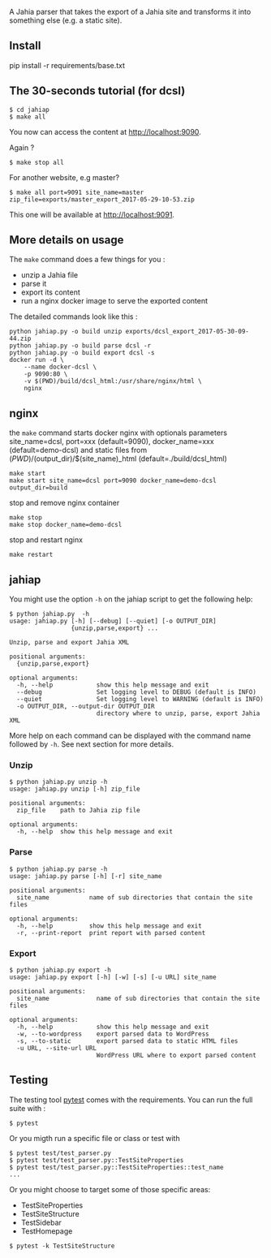 A Jahia parser that takes the export of a Jahia site
and transforms it into something else (e.g. a static
site).

## Install

pip install -r requirements/base.txt

## The 30-seconds tutorial (for dcsl)

```
$ cd jahiap
$ make all
```

You now can access the content at [http://localhost:9090](http://localhost:9090).

Again ?

```
$ make stop all
```

For another website, e.g master?

```
$ make all port=9091 site_name=master zip_file=exports/master_export_2017-05-29-10-53.zip
```
This one will be available at [http://localhost:9091](http://localhost:9091).

## More details on usage

The `make` command does a few things for you :

* unzip a Jahia file
* parse it
* export its content
* run a nginx docker image to serve the exported content

The detailed commands look like this :

```
python jahiap.py -o build unzip exports/dcsl_export_2017-05-30-09-44.zip
python jahiap.py -o build parse dcsl -r
python jahiap.py -o build export dcsl -s
docker run -d \
    --name docker-dcsl \
    -p 9090:80 \
    -v $(PWD)/build/dcsl_html:/usr/share/nginx/html \
    nginx
```

## nginx

the `make` command starts docker nginx with optionals parameters site_name=dcsl, port=xxx (default=9090), docker_name=xxx (default=demo-dcsl) and static files from $(PWD)/$(output_dir)/$(site_name)_html (default=./build/dcsl_html)

```
make start
make start site_name=dcsl port=9090 docker_name=demo-dcsl output_dir=build
```

stop and remove nginx container

```
make stop
make stop docker_name=demo-dcsl
```

stop and restart nginx

```
make restart
```

## jahiap

You might use the option `-h` on the jahiap script to get the following help:

```
$ python jahiap.py  -h
usage: jahiap.py [-h] [--debug] [--quiet] [-o OUTPUT_DIR]
                 {unzip,parse,export} ...

Unzip, parse and export Jahia XML

positional arguments:
  {unzip,parse,export}

optional arguments:
  -h, --help            show this help message and exit
  --debug               Set logging level to DEBUG (default is INFO)
  --quiet               Set logging level to WARNING (default is INFO)
  -o OUTPUT_DIR, --output-dir OUTPUT_DIR
                        directory where to unzip, parse, export Jahia XML
```

More help on each command can be displayed with the command name followed by `-h`. See next section for more details.

### Unzip

```
$ python jahiap.py unzip -h
usage: jahiap.py unzip [-h] zip_file

positional arguments:
  zip_file    path to Jahia zip file

optional arguments:
  -h, --help  show this help message and exit
```

### Parse

```
$ python jahiap.py parse -h
usage: jahiap.py parse [-h] [-r] site_name

positional arguments:
  site_name           name of sub directories that contain the site files

optional arguments:
  -h, --help          show this help message and exit
  -r, --print-report  print report with parsed content
```

### Export

```
$ python jahiap.py export -h
usage: jahiap.py export [-h] [-w] [-s] [-u URL] site_name

positional arguments:
  site_name             name of sub directories that contain the site files

optional arguments:
  -h, --help            show this help message and exit
  -w, --to-wordpress    export parsed data to WordPress
  -s, --to-static       export parsed data to static HTML files
  -u URL, --site-url URL
                        WordPress URL where to export parsed content
```

## Testing

The testing tool [pytest](https://docs.pytest.org/en/latest/contents.html) comes with the requirements. You can run the full suite with :

```
$ pytest
```

Or you migth run a specific file or class or test with

```
$ pytest test/test_parser.py
$ pytest test/test_parser.py::TestSiteProperties
$ pytest test/test_parser.py::TestSiteProperties::test_name
...
```

Or you might choose to target some of those specific areas:

* TestSiteProperties
* TestSiteStructure
* TestSidebar
* TestHomepage


```
$ pytest -k TestSiteStructure
```
